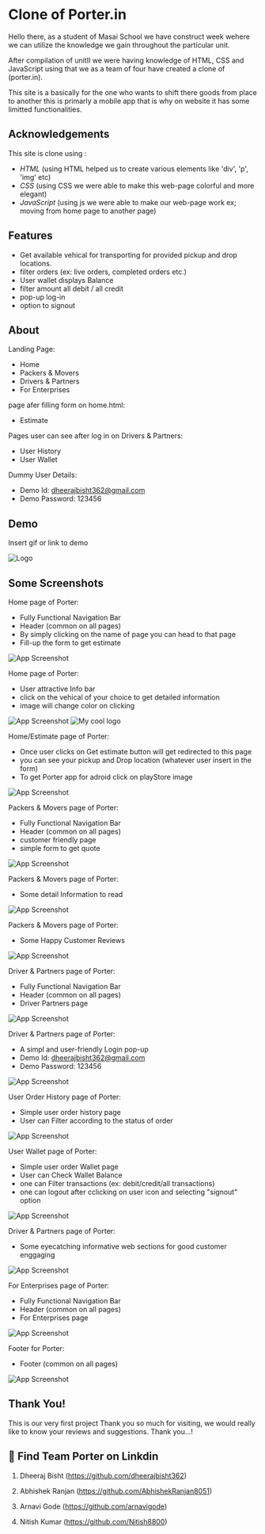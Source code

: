 # Clone of Porter.in

Hello there, as a student of Masai School we have construct week wehere we can utilize the knowledge we gain throughout the particular unit.

After compilation of unitII we were having knowledge of HTML, CSS and JavaScript using that we as a team of four have created a clone of (porter.in).

This site is a basically for the one who wants to shift there goods from place to another this is primarly a mobile app that is why on website it has some limitted functionalities.

## Acknowledgements

This site is clone using :

- _HTML_
  (using HTML helped us to create various elements like 'div', 'p', 'img' etc)
- _CSS_
  (using CSS we were able to make this web-page colorful and more elegant)
- _JavaScript_
  (using js we were able to make our web-page work ex; moving from home page to another page)

## Features

- Get available vehical for transporting for provided pickup and drop locations.
- filter orders (ex: live orders, completed orders etc.)
- User wallet displays Balance
- filter amount all debit / all credit
- pop-up log-in
- option to signout

## About

Landing Page:

- Home
- Packers & Movers
- Drivers & Partners
- For Enterprises

page afer filling form on home.html:

- Estimate

Pages user can see after log in on Drivers & Partners:

- User History
- User Wallet

Dummy User Details:
- Demo Id: dheerajbisht362@gmail.com
- Demo Password: 123456



## Demo

Insert gif or link to demo

![Logo](https://upload.wikimedia.org/wikipedia/commons/e/eb/Porter-logo.png)

## Some Screenshots
Home page of Porter:
- Fully Functional Navigation Bar
- Header (common on all pages)
- By simply clicking on the name of page you can head to that page
- Fill-up the form to get estimate

![App Screenshot](https://github.com/dheerajbisht362/constructWeekPorterClone/blob/master/images/0001.JPG)

Home page of Porter:
- User attractive Info bar
- click on the vehical of your choice to get detailed information
- image will change color on clicking 

![App Screenshot](./images/0002.jpg)
<img src="./images/0002.jpg" alt="My cool logo"/>

Home/Estimate page of Porter:
- Once user clicks on Get estimate button will get redirected to this page
- you can see your pickup and Drop location (whatever user insert in the form)
- To get Porter app for adroid click on playStore image

![App Screenshot](./images/00014.jpg)

Packers & Movers page of Porter:
- Fully Functional Navigation Bar
- Header (common on all pages)
- customer friendly page
- simple form to get quote

![App Screenshot](./images/0005.jpg)

Packers & Movers page of Porter:
- Some detail Information to read

![App Screenshot](./images/0006.jpg)

Packers & Movers page of Porter:
- Some Happy Customer Reviews

![App Screenshot](./images/0007.jpg)

Driver & Partners page of Porter:
- Fully Functional Navigation Bar
- Header (common on all pages)
- Driver Partners page

![App Screenshot](./images/0008.jpg)

Driver & Partners page of Porter:
- A simpl and user-friendly Login pop-up
- Demo Id: dheerajbisht362@gmail.com
- Demo Password: 123456

![App Screenshot](./images/00011.jpg)

User Order History page of Porter:
- Simple user order history page 
- User can Filter according to the status of order

![App Screenshot](./images/00012.jpg)

User Wallet page of Porter:
- Simple user order Wallet page 
- User can Check Wallet Balance
- one can Filter transactions (ex: debit/credit/all transactions)
- one can logout after cclicking on user icon and selecting "signout" option

![App Screenshot](./images/00013.jpg)

Driver & Partners page of Porter:
- Some eyecatching informative web sections for good customer enggaging

![App Screenshot](./images/0009.jpg)

For Enterprises page of Porter:
- Fully Functional Navigation Bar
- Header (common on all pages)
- For Enterprises page

![App Screenshot](./images/00010.jpg)

Footer for Porter:
- Footer (common on all pages)
  

![App Screenshot](./images/0004.jpg)


## Thank You!
This is our very first project Thank you so much for visiting, we would really like to know your reviews and suggestions.
Thank you...!  

## 🔗 Find Team Porter on Linkdin

1. Dheeraj Bisht
   (https://github.com/dheerajbisht362)

2. Abhishek Ranjan
   (https://github.com/AbhishekRanjan8051)

3. Arnavi Gode
   (https://github.com/arnavigode)

4. Nitish Kumar
   (https://github.com/Nitish8800)
